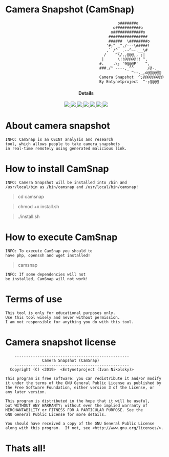 # Camera Snapshot (CamSnap)

                                                     o#######o
                                                   o###########o
                                                  o#############o
                                                 #################
                                                 ######  \########o
                                                '#;^ _^,/---\#####!
                                                ,` /^_ .-~^~-.__\#
                                               /    ^\/,,@@@,, ;|
                                              |      \!!@@@@@!! ^,
                                             #.    .\; '9@@@P'   ^, 
                                             ###./^ ----,_^^      /@-._
                                                           ^--._,o@@@@@@
                                             Camera Snapshot  ^;@@@@@@@@@  
                                             By Entynetproject  ^-;@@@@                                           

<h4 align="center">Details</h4>
<p align="center">
  <a href="http://entynetproject.simplesite.com/">
    <img src="https://img.shields.io/badge/entynetproject-Ivan%20Nikolsky-blue.svg">
  </a> 
  <a href="https://github.com/entynetproject/camsnap/releases">
    <img src="https://img.shields.io/github/release/entynetproject/camsnap.svg">
  </a>
  <a href="https://ru.m.wikipedia.org/wiki/%D0%A1%D1%86%D0%B5%D0%BD%D0%B0%D1%80%D0%B8%D0%B9_%D0%BA%D0%BE%D0%BC%D0%B0%D0%BD%D0%B4%D0%BD%D0%BE%D0%B9_%D1%81%D1%82%D1%80%D0%BE%D0%BA%D0%B8">
    <img src="https://img.shields.io/badge/language-shell-green.svg">
 </a>
  <a href="https://github.com/entynetproject/camsnap">
      <img src="https://img.shields.io/badge/tool-OSINT-red.svg?maxAge=2592000">
  </a>
  <a href="https://github.com/entynetproject/camsnap/issues?q=is%3Aissue+is%3Aclosed">
      <img src="https://img.shields.io/github/issues/entynetproject/camsnap.svg">
  </a>
  <a href="https://github.com/entynetproject/camsnap/wiki">
      <img src="https://img.shields.io/badge/wiki%20-camsnap-lightgrey.svg">
 </a>
<a href="https://mobile.twitter.com/entynetproject">
    <img src="https://img.shields.io/badge/twitter-entynetproject-blue.svg">
 </a>
</p>

# About camera snapshot

    INFO: CamSnap is an OSINT analysis and research 
    tool, which allows people to take camera snapshots 
    in real-time remotely using generated malicious link. 

# How to install CamSnap

    INFO: Camera Snapshot will be installed into /bin and 
    /usr/local/bin as /bin/camsnap and /usr/local/bin/camsnap!

> cd camsnap

> chmod +x install.sh

> ./install.sh

# How to execute CamSnap

    INFO: To execute CamSnap you should to 
    have php, openssh and wget installed!

> camsnap

    INFO: If some dependencies will not 
    be installed, CamSnap will not work!

# Terms of use

    This tool is only for educational purposes only.
    Use this tool wisely and never without permission.
    I am not responsible for anything you do with this tool.

# Camera snapshot license

        --------------------------------------------------
                    Camera Snapshot (CamSnap)         
        --------------------------------------------------
      Copyright (C) <2019>  <Entynetproject (Ivan Nikolsky)>

    This program is free software: you can redistribute it and/or modify
    it under the terms of the GNU General Public License as published by
    the Free Software Foundation, either version 3 of the License, or
    any later version.

    This program is distributed in the hope that it will be useful,
    but WITHOUT ANY WARRANTY; without even the implied warranty of
    MERCHANTABILITY or FITNESS FOR A PARTICULAR PURPOSE. See the
    GNU General Public License for more details.

    You should have received a copy of the GNU General Public License
    along with this program.  If not, see <http://www.gnu.org/licenses/>.
        

# Thats all!
